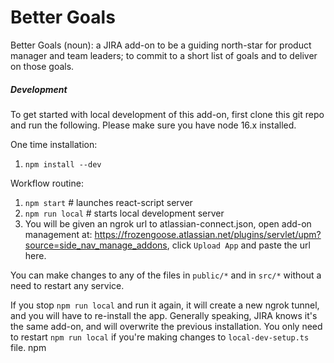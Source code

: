 # Better Goals

Better Goals (noun): a JIRA add-on to be a guiding north-star for product manager and team leaders; to commit to a 
short list of goals and to deliver on those goals.

##### Development

To get started with local development of this add-on, first clone this git repo and run the following.
Please make sure you have node 16.x installed.

One time installation:

1. `npm install --dev`

Workflow routine:

1. `npm start` # launches react-script server
2. `npm run local` # starts local development server
3. You will be given an ngrok url to atlassian-connect.json, open add-on management at: https://frozengoose.atlassian.net/plugins/servlet/upm?source=side_nav_manage_addons, click `Upload App` and paste the url here.

You can make changes to any of the files in `public/*` and in `src/*` without a need to restart any service.

If you stop `npm run local` and run it again, it will create a new ngrok tunnel, and you will have to re-install the app. Generally speaking, JIRA knows it's the same add-on, and will overwrite the previous installation. You only need to restart `npm run local` if you're making changes to `local-dev-setup.ts` file. npm